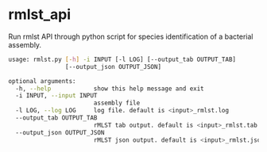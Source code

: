 # rmlst_api

Run rmlst API through python script for species identification of a bacterial assembly.

```bash
usage: rmlst.py [-h] -i INPUT [-l LOG] [--output_tab OUTPUT_TAB]
                [--output_json OUTPUT_JSON]

optional arguments:
  -h, --help            show this help message and exit
  -i INPUT, --input INPUT
                        assembly file
  -l LOG, --log LOG     log file. default is <input>_rmlst.log
  --output_tab OUTPUT_TAB
                        rMLST tab output. default is <input>_rmlst.tab
  --output_json OUTPUT_JSON
                        rMLST json output. default is <input>_rmlst.json
```
